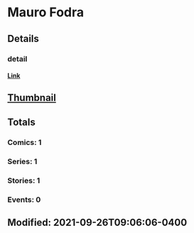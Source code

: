 # Mauro  Fodra 
## Details
### detail
#### [Link](http://marvel.com/comics/creators/14315/mauro_fodra?utm_campaign=apiRef&utm_source=225578a89fc76f3d20fbffda5d17a88d)
## [Thumbnail](http://i.annihil.us/u/prod/marvel/i/mg/b/40/image_not_available.jpg)
## Totals
### Comics: 1
### Series: 1
### Stories: 1
### Events: 0
## Modified: 2021-09-26T09:06:06-0400
